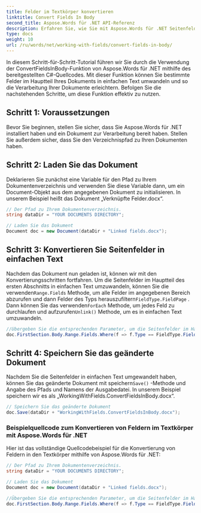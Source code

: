 ```yaml
---
title: Felder im Textkörper konvertieren
linktitle: Convert Fields In Body
second_title: Aspose.Words für .NET API-Referenz
description: Erfahren Sie, wie Sie mit Aspose.Words für .NET Seitenfelder in Text im Hauptteil eines Word-Dokuments konvertieren.
type: docs
weight: 10
url: /ru/words/net/working-with-fields/convert-fields-in-body/
---
```


In diesem Schritt-für-Schritt-Tutorial führen wir Sie durch die Verwendung der ConvertFieldsInBody-Funktion von Aspose.Words für .NET mithilfe des bereitgestellten C#-Quellcodes. Mit dieser Funktion können Sie bestimmte Felder im Hauptteil Ihres Dokuments in einfachen Text umwandeln und so die Verarbeitung Ihrer Dokumente erleichtern. Befolgen Sie die nachstehenden Schritte, um diese Funktion effektiv zu nutzen.

## Schritt 1: Voraussetzungen

Bevor Sie beginnen, stellen Sie sicher, dass Sie Aspose.Words für .NET installiert haben und ein Dokument zur Verarbeitung bereit haben. Stellen Sie außerdem sicher, dass Sie den Verzeichnispfad zu Ihren Dokumenten haben.

## Schritt 2: Laden Sie das Dokument

Deklarieren Sie zunächst eine Variable für den Pfad zu Ihrem Dokumentenverzeichnis und verwenden Sie diese Variable dann, um ein Document-Objekt aus dem angegebenen Dokument zu initialisieren. In unserem Beispiel heißt das Dokument „Verknüpfte Felder.docx“.

```csharp
// Der Pfad zu Ihrem Dokumentenverzeichnis.
string dataDir = "YOUR DOCUMENTS DIRECTORY";

// Laden Sie das Dokument
Document doc = new Document(dataDir + "Linked fields.docx");
```

## Schritt 3: Konvertieren Sie Seitenfelder in einfachen Text

 Nachdem das Dokument nun geladen ist, können wir mit den Konvertierungsschritten fortfahren. Um die Seitenfelder im Hauptteil des ersten Abschnitts in einfachen Text umzuwandeln, können Sie die verwenden`Range.Fields` Methode, um alle Felder im angegebenen Bereich abzurufen und dann Felder des Typs herauszufiltern`FieldType.FieldPage` . Dann können Sie das verwenden`ForEach` Methode, um jedes Feld zu durchlaufen und aufzurufen`Unlink()` Methode, um es in einfachen Text umzuwandeln.

```csharp
//Übergeben Sie die entsprechenden Parameter, um die Seitenfelder im Hauptteil des ersten Abschnitts in einfachen Text umzuwandeln.
doc.FirstSection.Body.Range.Fields.Where(f => f.Type == FieldType.FieldPage).ToList().ForEach(f => f.Unlink());
```

## Schritt 4: Speichern Sie das geänderte Dokument

 Nachdem Sie die Seitenfelder in einfachen Text umgewandelt haben, können Sie das geänderte Dokument mit speichern`Save()` -Methode und Angabe des Pfads und Namens der Ausgabedatei. In unserem Beispiel speichern wir es als „WorkingWithFields.ConvertFieldsInBody.docx“.

```csharp
// Speichern Sie das geänderte Dokument
doc.Save(dataDir + "WorkingWithFields.ConvertFieldsInBody.docx");
```

### Beispielquellcode zum Konvertieren von Feldern im Textkörper mit Aspose.Words für .NET

Hier ist das vollständige Quellcodebeispiel für die Konvertierung von Feldern in den Textkörper mithilfe von Aspose.Words für .NET:

```csharp
// Der Pfad zu Ihrem Dokumentenverzeichnis.
string dataDir = "YOUR DOCUMENTS DIRECTORY";

// Laden Sie das Dokument
Document doc = new Document(dataDir + "Linked fields.docx");

//Übergeben Sie die entsprechenden Parameter, um die Seitenfelder im Hauptteil des ersten Abschnitts in einfachen Text umzuwandeln.
doc.FirstSection.Body.Range.Fields.Where(f => f.Type == FieldType.FieldPage).ToList().ForEach(f => f.A
